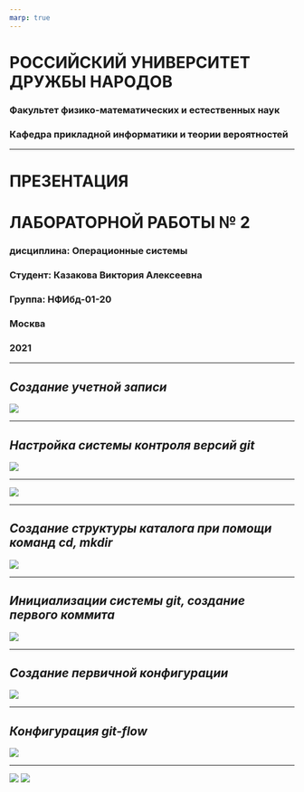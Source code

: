 ```yaml
---
marp: true
---
```

# **РОССИЙСКИЙ УНИВЕРСИТЕТ ДРУЖБЫ НАРОДОВ**

### **Факультет физико-математических и естественных наук**
### **Кафедра прикладной информатики и теории вероятностей**

---

# **ПРЕЗЕНТАЦИЯ** 
# **ЛАБОРАТОРНОЙ РАБОТЫ № 	2**
### дисциплина:	Операционные системы

### Студент: Казакова Виктория Алексеевна 
### Группа: НФИбд-01-20

###  **Москва**
### 2021
---
## ***Создание учетной записи***
![](https://sun9-30.userapi.com/impg/cMCCAeOd4V0LaSu-YYYHQ05Fhm5AV1SRsUlYEw/tWwhNZeEXm4.jpg?size=1875x598&quality=96&sign=480bc13a62983877afc98058b6e709ac&type=album) 

---
## ***Настройка системы контроля версий git***
![](https://sun9-42.userapi.com/impg/JvmlLOvFSiVYnDvcR28tcbIWLs70FYv5G4aTjg/fzr5-7FUYQg.jpg?size=706x379&quality=96&sign=4a4925136778d98bbd2da5bfbca381b4&type=album)

---

![](https://sun9-39.userapi.com/impg/L2184fHL_Uzhd2MA4CPXEEKi-dqwAPXaDRPDSg/csN8J1lpWGs.jpg?size=721x529&quality=96&sign=237dba58e3cd0efda3b8f67fade0c209&type=album)

---

## ***Создание структуры каталога*** *при помощи команд cd, mkdir*
![](https://sun9-43.userapi.com/impg/bPPdNc01mdQzWnfL3fPBGVHqhnsok4218gJZcg/xA3esaCB3es.jpg?size=715x178&quality=96&sign=e3d9e1d9f989462de79ff31ad8c862cd&type=album)

---

## ***Инициализации системы git, создание первого коммита***
![](https://sun9-17.userapi.com/impg/yhQRRuKLlvVaX9nKJpFS-sq1KMz2ruhMsuf-Ew/LJXGGQMDwNM.jpg?size=726x334&quality=96&sign=e9c14c80145613b5561b3fe523b3e99c&type=album)

---

## ***Создание первичной конфигурации***
![](https://sun9-9.userapi.com/impg/HpZ3AQCFuzF44e1FvZk-o1R6JmN-TuxQmOKnjA/fTlJU78_b-g.jpg?size=723x289&quality=96&sign=368b83f09665076a561a17180ac31648&type=album)

---

## ***Конфигурация git-flow***
![](https://sun9-61.userapi.com/impg/4XnZtweqryS6-XbxrLaNQj1_F9-DsdP7m_bzww/zzNyod1Bi6c.jpg?size=720x367&quality=96&sign=754b2c9f7ee4cc48ac5db379827d3e8c&type=album)

---
![](https://sun9-70.userapi.com/impg/GBP0TPbQqDXwadVaz2KZqds7zGiZjzmTw7lf3Q/6bLjej3oC1Y.jpg?size=718x262&quality=96&sign=490424f612e4caddb2bae0d1280621e5&type=album)
![](https://sun9-57.userapi.com/impg/Bvw-ouw1NLDd3zVQfQi6k9vLyjd0N8PbG576Cg/wUfXpMRjVWA.jpg?size=724x439&quality=96&sign=567b79001643591bdebac9c3bc316d3d&type=album)